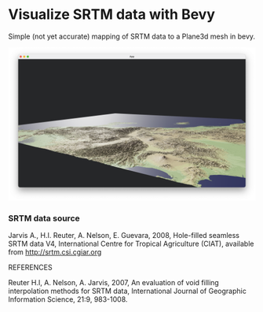 # Visualize SRTM data with Bevy
Simple (not yet accurate) mapping of SRTM data to a Plane3d mesh in bevy.

![Japan tile with Mt. Fuji](Screenshot-V0.1.0.png "Japan tile with Mt. Fuji")

### SRTM data source
Jarvis A., H.I. Reuter, A.  Nelson, E. Guevara, 2008, Hole-filled  seamless SRTM
data V4, International  Centre for Tropical  Agriculture (CIAT), available  from
http://srtm.csi.cgiar.org

REFERENCES

Reuter  H.I,  A.  Nelson,  A.  Jarvis,  2007,  An  evaluation  of  void  filling
interpolation  methods  for  SRTM  data,  International  Journal  of  Geographic
Information Science, 21:9, 983-1008.